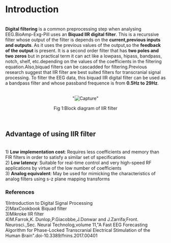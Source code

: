 # Introduction
<br>**Digital filtering** is a common preprocessing step when analysing EEG.BioAmp-Exg-Pill uses an **Biquad IIR digital filter**. This is a recurssive filter whose output of the filter is depends on the **current,previous inputs and outputs**. As it uses the  previous values of the output,so the **feedback of the output** is present. It is a second order filter that has **two poles and two zeros** but in practical term it can act like a lowpass, hipass, bandpass, notch, shelf, etc.depending on the values of the coefficients in the filtering equation.Also,biquad filters can be cascadded for filtering.Previous research suggest that IIR filter are best suited filters for transcranial signal processing. 
To filter the EEG data, this biquad IIR digital filter can be used as a bandpass filter and whose passband frequence is from **0.5Hz to 29Hz**.</br>
<br><p align="center">"![Capture](https://user-images.githubusercontent.com/122666785/224307805-3c4e67ec-bc96-42e2-8335-df99cb492c3c.PNG)"</p>
<p align="center">Fig 1:Block diagram of IIR filter</p></br>

## Advantage of using IIR filter
<br>1) **Low implementation cost**: Requires less coefficients and memory than FIR filters in order to satisfy a similar set of specifications 
<br>2) **Low latency**: Suitable for real-time control and very high-speed RF applications by virtue of the low number of coefficients
<br>3) **Analog equivalent**: May be used for mimicking the characteristics of analog filters using s-z plane mapping transforms</br> 

 ### References
1)Introduction to Digital Signal Processing
<br>2)MaxCookbook Biquad filter
<br>3)Mikroke IIR filter
<br>4)M.Farrok,K. Dunlop,P.Giacobbe,J.Donwar and J.Zarrifa;Front. Neurosci.,Sec. Neural Technolog,volume 11,"A Fast EEG Forecasting Algorithm for Phase-Locked Transcranial Electrical Stimulation of the Human Brain".doi-10.3389/fnins.2017.00401</br>
